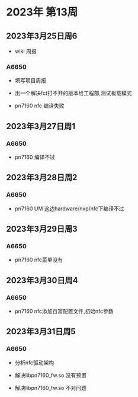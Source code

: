# 2023年 第13周

## 2023年3月25日周6

* wiki 周报

### A6650

* 填写项目周报

* 出一个解决fct打不开的版本给工程部,测试板载模式

* pn7160 nfc 编译失败

## 2023年3月27日周1

### A6650

* pn7160 编译不过

## 2023年3月28日周2

### A6650

* pn7160 UM 这边hardware/nxp/nfc下编译不过

## 2023年3月29日周3

### A6650

* pn7160 nfc菜单没有

## 2023年3月30日周4

### A6650

* pn7160 nfc添加百富配置文件,初始nfc参数

## 2023年3月31日周5

### A6650

* 分析nfc驱动架构

* 解决libpn7160_fw.so 没有预置

* 解决libpn7160_fw.so 不对问题